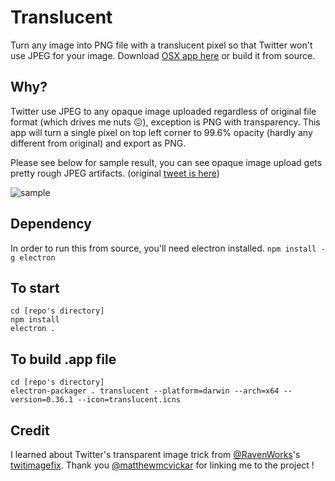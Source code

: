Translucent
===========

Turn any image into PNG file with a translucent pixel so that Twitter won't use JPEG for your image.
Download [OSX app here](https://github.com/kosamari/translucent/raw/master/translucent.zip) or build it from source.

## Why?
Twitter use JPEG to any opaque image uploaded regardless of original file format (which drives me nuts 😖), exception is PNG with transparency. This app will turn a single pixel on top left corner to 99.6% opacity (hardly any different from original) and export as PNG.

Please see below for sample result, you can see opaque image upload gets pretty rough JPEG artifacts. (original [tweet is here](https://twitter.com/kosamari/status/722299200239706113))

![sample](https://cloud.githubusercontent.com/assets/4581495/14628905/13e7124c-05fa-11e6-9038-b53a5392a763.png)


## Dependency
In order to run this from source, you'll need electron installed.
`npm install -g electron`

## To start
```
cd [repo's directory]
npm install
electron .
```

## To build .app file
```
cd [repo's directory]
electron-packager . translucent --platform=darwin --arch=x64 --version=0.36.1 --icon=translucent.icns
```

## Credit
I learned about Twitter's transparent image trick from [@RavenWorks](https://twitter.com/ravenworks)'s [twitimagefix](http://ravenworks.ca/twitimagefix/).
Thank you [@matthewmcvickar](https://twitter.com/matthewmcvickar) for linking me to the project !
